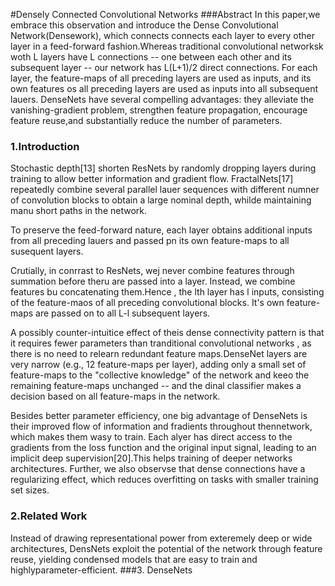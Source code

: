 #Densely Connected Convolutional Networks
###Abstract
In this paper,we embrace this observation and introduce the Dense Convolutional Network(Densework), which connects connects each layer to every other layer in a feed-forward fashion.Whereas traditional convolutional networksk woth L layers have L connections -- one between each other and its subsequent layer -- our network has L(L+1)/2 direct connections. For each layer, the feature-maps of all preceding layers are used as inputs, and its own features os all preceding layers are used as inputs into all subsequent lauers. DenseNets have several compelling advantages: they alleviate the vanishing-gradient problem, strengthen feature propagation, encourage feature reuse,and substantially reduce the number of parameters.
### 1.Introduction
Stochastic depth[13] shorten ResNets by randomly dropping layers during training to allow better information and gradient flow. FractalNets[17] repeatedly combine several parallel lauer sequences with different numner of convolution blocks to obtain a large nominal depth, whilde maintaining manu short paths in the network.

To preserve the feed-forward nature, each layer obtains additional inputs from all preceding lauers and passed pn its own feature-maps to all susequent layers.

Crutially, in conrrast to ResNets, wej never combine features through summation before theru are passed into a layer. Instead, we combine features bu concatenating them.Hence , the lth layer has l inputs, consisting of the feature-maos of all preceding convolutional blocks. It's own feature-maps are passed on to all L-l subsequent layers.

A possibly counter-intuitice effect of theis dense connectivity pattern is that it requires fewer parameters than tranditional convolutional networks , as there is no need to relearn redundant feature maps.DenseNet layers are very narrow (e.g., 12 feature-maps per layer), adding only a small set of feature-maps to the "collective knowledge" of the network and keeo the remaining feature-maps unchanged -- and the dinal classifier makes a decision based on all feature-maps in the network.

Besides better parameter efficiency, one big advantage of DenseNets is their improved flow of information and fradients throughout thennetwork, which makes them wasy to train. Each alyer has direct access to the gradients from the loss function and the original input  signal, leading to an implicit deep supervision[20].This helps training of deeper networks architectures. Further, we also observse that dense connections have a regularizing effect, which reduces overfitting on tasks  with smaller training set sizes.
### 2.Related Work
Instead of drawing  representational power from exteremely deep or wide architectures, DensNets exploit the potential of the network through feature reuse, yielding condensed models that are easy to train and highlyparameter-efficient.
###3. DenseNets
